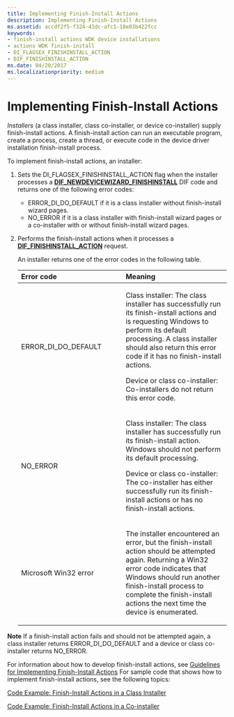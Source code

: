 ```yaml
---
title: Implementing Finish-Install Actions
description: Implementing Finish-Install Actions
ms.assetid: accdf2f5-f324-41dc-afc1-18e03b422fcc
keywords:
- finish-install actions WDK device installations
- actions WDK finish-install
- DI_FLAGSEX_FINISHINSTALL_ACTION
- DIF_FINISHINSTALL_ACTION
ms.date: 04/20/2017
ms.localizationpriority: medium
---
```


# Implementing Finish-Install Actions


*Installers* (a class installer, class co-installer, or device co-installer) supply finish-install actions. A finish-install action can run an executable program, create a process, create a thread, or execute code in the device driver installation finish-install process.

To implement finish-install actions, an installer:

1.  Sets the DI_FLAGSEX_FINISHINSTALL_ACTION flag when the installer processes a [**DIF_NEWDEVICEWIZARD_FINISHINSTALL**](./dif-newdevicewizard-finishinstall.md) DIF code and returns one of the following error codes:
    -   ERROR_DI_DO_DEFAULT if it is a class installer without finish-install wizard pages.
    -   NO_ERROR if it is a class installer with finish-install wizard pages or a co-installer with or without finish-install wizard pages.

2.  Performs the finish-install actions when it processes a [**DIF_FINISHINSTALL_ACTION**](./dif-finishinstall-action.md) request.

    An installer returns one of the error codes in the following table.

    <table>
    <colgroup>
    <col width="50%" />
    <col width="50%" />
    </colgroup>
    <thead>
    <tr class="header">
    <th align="left">Error code</th>
    <th align="left">Meaning</th>
    </tr>
    </thead>
    <tbody>
    <tr class="odd">
    <td align="left"><p>ERROR_DI_DO_DEFAULT</p></td>
    <td align="left"><p>Class installer: The class installer has successfully run its finish-install actions and is requesting Windows to perform its default processing. A class installer should also return this error code if it has no finish-install actions.</p>
    <p>Device or class co-installer: Co-installers do not return this error code.</p></td>
    </tr>
    <tr class="even">
    <td align="left"><p>NO_ERROR</p></td>
    <td align="left"><p>Class installer: The class installer has successfully run its finish-install action. Windows should not perform its default processing.</p>
    <p>Device or class co-installer: The co-installer has either successfully run its finish-install actions or has no finish-install actions.</p></td>
    </tr>
    <tr class="odd">
    <td align="left"><p>Microsoft Win32 error</p></td>
    <td align="left"><p>The installer encountered an error, but the finish-install action should be attempted again. Returning a Win32 error code indicates that Windows should run another finish-install process to complete the finish-install actions the next time the device is enumerated.</p></td>
    </tr>
    </tbody>
    </table>




**Note**   If a finish-install action fails and should not be attempted again, a class installer returns ERROR_DI_DO_DEFAULT and a device or class co-installer returns NO_ERROR.




For information about how to develop finish-install actions, see [Guidelines for Implementing Finish-Install Actions](guidelines-for-implementing-finish-install-actions.md) For sample code that shows how to implement finish-install actions, see the following topics:

[Code Example: Finish-Install Actions in a Class Installer](code-example--finish-install-actions-in-a-class-installer.md)

[Code Example: Finish-Install Actions in a Co-installer](code-example--finish-install-actions-in-a-co-installer.md)